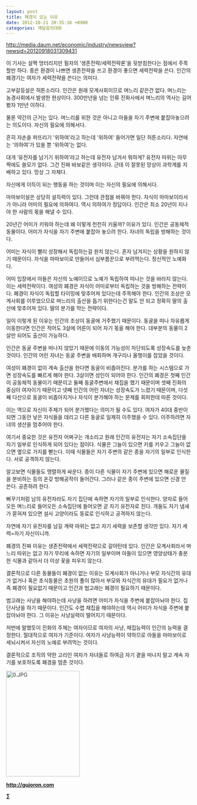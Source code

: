 ```yaml
---
layout: post
title: 폐경이 있는 이유
date: 2012-10-21 20:35:16 +0900
categories: 깨달음의대화
---
```

<a href="http://media.daum.net/economic/industry/newsview?newsid=20120918031309431" target="_blank" style="color: rgb(51, 51, 51); ">http://media.daum.net/economic/industry/newsview?newsid=20120918031309431</a>

 이 기사는 살짝 엉터리지만 필자의 ‘생존전략/세력전략론’을 뒷받침한다는 점에서 주목할만 하다. 종은 환경이 나쁘면 생존전략을 쓰고 환경이 좋으면 세력전략을 쓴다. 인간의 폐경기는 여자가 세력전략을 쓴다는 의미다.

 고부갈등설은 허튼소리다. 인간은 원래 모계사회이므로 며느리 같은건 없다. 며느리는 농경사회에서 발생한 현상이다. 300만년을 넘는 인류 진화사에서 며느리의 역사는 길어봤자 1만년 이하다.

 물론 약간의 근거는 있다. 며느리를 위한 것은 아니고 아들을 자기 주변에 붙잡아놓으려는 의도이다. 자신의 필요에 의해서다.

 흔히 자손을 퍼뜨리기 '위하여'라고 하는데 '위하여' 들어가면 일단 허튼소리다. 자연에는 '의하여'가 있을 뿐 '위하여'는 없다.

 대개 ‘유전자를 남기기 위하여’라고 하는데 유전자 남겨서 뭐하게? 유전자 따위는 아무 짝에도 쓸모가 없다. 그건 진짜 바보같은 생각이다. 근데 이 잘못된 망상이 과학계를 지배하고 있다. 망상 그 자체다.

 자신에게 이득이 되는 행동을 하는 것이며 이는 자신의 필요에 의해서다.

 마마보이설은 상당히 설득력이 있다. 그런데 관점을 바꿔야 한다. 자식이 마마보이라서가 아니라 어미의 필요에 의하여다. 역시 의하여가 정답이다. 인간은 최소 20년이 지나야 한 사람의 몫을 해낼 수 있다.

 20년간 어미가 키워야 하는데 왜 이렇게 천천히 키울까? 이유가 있다. 인간은 공동체적 동물이다. 어미가 자식을 자기 주변에 붙잡아 놓으려 한다. 자녀의 독립을 방해하는 것이다.

 어미는 자식이 빨리 성장해서 독립하는걸 원치 않는다. 혼자 남겨지는 상황을 원하지 않기 때문이다. 자식을 마마보이로 만들어서 심부름꾼으로 부려먹는다. 정신적인 노예화다.

 어미 입장에서 아들은 자신의 노예이므로 노예가 독립하여 떠나는 것을 바라지 않는다. 이는 세력전략이다. 여성의 폐경은 자식이 어미로부터 독립하는 것을 방해하는 전략이다. 폐경이 자식이 독립할 타이밍에 맞추어져 있다는데 주목해야 한다. 인간의 조상은 모계사회를 이루었으므로 며느리의 출산을 돕기 위한다는건 말도 안 되고 정확히 딸의 출산에 맞추어져 있다. 딸의 분가를 막는 전략이다.

 일이 이렇게 된 이유는 인간의 조상이 동굴에 거주했기 때문이다. 동굴을 떠나 자유롭게 이동한다면 인간은 적어도 3살에 어른이 되어 자기 몫을 해야 한다. 대부분의 동물이 2살만 되어도 출산이 가능하다.

 인간은 동굴 주변을 떠나지 않았기 때문에 이동의 가능성이 차단되도록 성장속도를 늦춘 것이다. 인간의 어린 자녀는 동굴 주변을 배회하며 개구리나 올챙이를 잡았을 것이다.



여성이 폐경이 없이 계속 출산을 한다면 동굴이 비좁아진다. 분가를 하는 시스템으로 가면 성장속도를 빠르게 해야 한다. 3살이면 성인이 되어야 한다. 인간의 폐경은 첫째 인간이 공동체적 동물이기 때문이고 둘째 동굴주변에서 채집을 했기 때문이며 셋째 진화의 중심이 여자이기 때문이고 넷째 인간의 어린 자녀는 성장속도가 느렸기 때문이며, 다섯째 다산으로 동굴이 비좁아지거나 자식이 분가해야 하는 문제를 회피한데 따른 것이다.

  


이는 역으로 자신이 주체가 되어 분가했다는 의미가 될 수도 있다. 여자가 40대 중반이 되면 그동안 낳은 자식들을 데리고 다른 동굴로 일제히 이주했을 수 있다. 이주하려면 자녀의 생산을 멈추어야 한다.

 여기서 중요한 것은 유전자 어쩌구는 개소리고 원래 인간의 유전자는 자기 소속집단을 자기 일부로 인식하게 되어 있다는 점이다. 식물은 그늘이 있으면 키를 키우고 그늘이 없으면 옆으로 가지를 뻗는다. 이때 식물들은 자기 주변의 같은 종을 자기의 일부로 인식한다. 서로 공격하지 않는다.

 알고보면 식물들도 맹렬하게 싸운다. 종이 다른 식물이 자기 주변에 있으면 해로운 물질을 분비하는 등의 온갖 방해공작이 들어간다. 그러나 같은 종이 주변에 있으면 신경 안 쓴다. 공존하려 한다.

 뻐꾸기처럼 남의 유전자라도 자기 집단에 속하면 자기의 일부로 인식한다. 양자로 들어오든 며느리로 들어오든 소속집단에 들어오면 곧 자기 유전자로 친다. 개들도 자기 냄새가 묻혀져 있으면 설사 고양이라도 동료로 인식하고 공격하지 않는다.

 자연에 자기 유전자를 남길 계략 따위는 없고 자기 세력을 보존할 생각만 있다. 자기 세력=자기 자신이니까.

 폐경의 진짜 이유는 생존전략에서 세력전략으로 갈아탄데 있다. 인간은 모계사회라서 며느리 따위는 없고 자기 무리에 속하면 자기의 일부이며 아들이 있으면 영양상태가 충분한 식물과 같아서 더 이상 꽃을 피우지 않는다.

 결론적으로 다른 동물들이 폐경이 없는 이유는 모계사회가 아니거나 부모 자식간의 유대가 없거나 혹은 초식동물은 초원의 풀이 많아서 부모와 자식간의 유대가 필요가 없거나 즉 폐경이 필요없기 때문이고 인간과 범고래는 폐경이 필요하기 때문이다.

 범고래는 사냥을 해야하는데 사냥을 하려면 어미가 자식을 주변에 붙잡아놔야 한다. 집단사냥을 하기 때문이다. 인간도 수렵 채집을 해야하는데 역시 어미가 자식을 주변에 붙잡아놔야 한다. 그 이유는 사냥실력이 떨어지기 때문이다.



저번에 말했듯이 진화의 주체는 여자이므로 여자의 사냥, 채집능력이 인간의 능력을 결정한다. 절대적으로 여자가 기준이다. 여자가 사냥능력이 약하므로 아들을 마마보이로 세뇌시켜서 자신의 노예로 부려먹는 것이다.



결론적으로 조직의 약한 고리인 여자가 자녀들로 하여금 자기 곁을 떠나지 말고 계속 자기를 보호하도록 폐경을 멈춘 것이다.





<a href="?mid=WaytoWin" target="_self" style="color: rgb(51, 51, 51); "><img src="assets/attach/images/199/290/248/123456.JPG" alt="0.JPG" title="0.JPG" width="200" height="287" rel="xe_gallery" style="border: 0px; " /></a>







**<a href="http://gujoron.com/" target="_blank" style="color: rgb(51, 51, 51); ">http://gujoron.com</a>**  


**∑**
